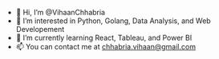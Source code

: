 - 👋 Hi, I’m @VihaanChhabria
- 👀 I’m interested in Python, Golang, Data Analysis, and Web Developement
- 🌱 I’m currently learning React, Tableau, and Power BI
- 📫 You can contact me at chhabria.vihaan@gmail.com

<!---
VihaanChhabria/VihaanChhabria is a ✨ special ✨ repository because its `README.md` (this file) appears on your GitHub profile.
You can click the Preview link to take a look at your changes.
--->
